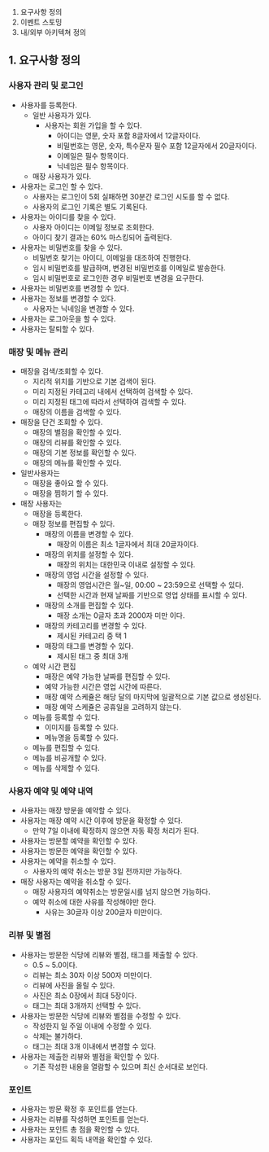 1. 요구사항 정의
2. 이벤트 스토밍
3. 내/외부 아키텍쳐 정의

## 1. 요구사항 정의

### 사용자 관리 및 로그인
- 사용자를 등록한다.
    - 일반 사용자가 있다.
        - 사용자는 회원 가입을 할 수 있다.
            - 아이디는 영문, 숫자 포함 8글자에서 12글자이다.
            - 비밀번호는 영문, 숫자, 특수문자 필수 포함 12글자에서 20글자이다.
            - 이메일은 필수 항목이다.
            - 닉네임은 필수 항목이다.
    - 매장 사용자가 있다.
- 사용자는 로그인 할 수 있다.
    - 사용자는 로그인이 5회 실패하면 30분간 로그인 시도를 할 수 없다.
    - 사용자의 로그인 기록은 별도 기록된다.
- 사용자는 아이디를 찾을 수 있다.
    - 사용자 아이디는 이메일 정보로 조회한다.
    - 아이디 찾기 결과는 60% 마스킹되어 출력된다.
- 사용자는 비밀번호를 찾을 수 있다.
    - 비밀번호 찾기는 아이디, 이메일을 대조하여 진행한다.
    - 임시 비밀번호를 발급하며, 변경된 비밀번호를 이메일로 발송한다.
    - 임시 비밀번호로 로그인한 경우 비밀번호 변경을 요구한다.
- 사용자는 비밀번호를 변경할 수 있다.
- 사용자는 정보를 변경할 수 있다.
    - 사용자는 닉네임을 변경할 수 있다.
- 사용자는 로그아웃을 할 수 있다.
- 사용자는 탈퇴할 수 있다.

### 매장 및 메뉴 관리
- 매장을 검색/조회할 수 있다.
    - 지리적 위치를 기반으로 기본 검색이 된다.
    - 미리 지정된 카테고리 내에서 선택하여 검색할 수 있다.
    - 미리 지정된 태그에 따라서 선택하여 검색할 수 있다.
    - 매장의 이름을 검색할 수 있다.
- 매장을 단건 조회할 수 있다.
    - 매장의 별점을 확인할 수 있다.
    - 매장의 리뷰를 확인할 수 있다.
    - 매장의 기본 정보를 확인할 수 있다.
    - 매장의 메뉴를 확인할 수 있다.
- 일반사용자는
    - 매장을 좋아요 할 수 있다.
    - 매장을 찜하기 할 수 있다.
- 매장 사용자는
    - 매장을 등록한다.
    - 매장 정보를 편집할 수 있다.
        - 매장의 이름을 변경할 수 있다.
            - 매장의 이름은 최소 1글자에서 최대 20글자이다.
        - 매장의 위치를 설정할 수 있다.
            - 매장의 위치는 대한민국 이내로 설정할 수 있다.
        - 매장의 영업 시간을 설정할 수 있다.
            - 매장의 영업시간은 월~일, 00:00 ~ 23:59으로 선택할 수 있다.
            - 선택한 시간과 현재 날짜를 기반으로 영업 상태를 표시할 수 있다.
        - 매장의 소개를 편집할 수 있다.
            - 매장 소개는 0글자 초과 2000자 미만 이다.
		- 매장의 카테고리를 변경할 수 있다.
			- 제시된 카테고리 중 택 1
		- 매장의 태그를 변경할 수 있다.
			- 제시된 태그 중 최대 3개
    - 예약 시간 편집
        - 매장은 예약 가능한 날짜를 편집할 수 있다.
        - 예약 가능한 시간은 영업 시간에 따른다.
        - 매장 예약 스케쥴은 해당 달의 마지막에 일괄적으로 기본 값으로 생성된다.
        - 매장 예약 스케쥴은 공휴일을 고려하지 않는다.
    -  메뉴를 등록할 수 있다.
        - 이미지를 등록할 수 있다.
        - 메뉴명을 등록할 수 있다.
    - 메뉴를 편집할 수 있다.
    - 메뉴를 비공개할 수 있다.
    - 메뉴를 삭제할 수 있다.

### 사용자 예약 및 예약 내역
- 사용자는 매장 방문을 예약할 수 있다.
- 사용자는 매장 예약 시간 이후에 방문을 확정할 수 있다.
    - 만약 7일 이내에 확정하지 않으면 자동 확정 처리가 된다.
- 사용자는 방문할 예약을 확인할 수 있다.
- 사용자는 방문한 예약을 확인할 수 있다.
- 사용자는 예약을 취소할 수 있다.
    - 사용자의 예약 취소는 방문 3일 전까지만 가능하다.
- 매장 사용자는 예약을 취소할 수 있다.
    - 매장 사용자의 예약취소는 방문일시를 넘지 않으면 가능하다.
    - 예약 취소에 대한 사유를 작성해야만 한다.
        - 사유는 30글자 이상 200글자 미만이다.

### 리뷰 및 별점
- 사용자는 방문한 식당에 리뷰와 별점, 태그를 제출할 수 있다.
    - 0.5 ~ 5.0이다.
    - 리뷰는 최소 30자 이상 500자 미만이다.
    - 리뷰에 사진을 올릴 수 있다.
    - 사진은 최소 0장에서 최대 5장이다.
    - 태그는 최대 3개까지 선택할 수 있다.
- 사용자는 방문한 식당에 리뷰와 별점을 수정할 수 있다.
    - 작성한지 일 주일 이내에 수정할 수 있다.
    - 삭제는 불가하다.
    - 태그는 최대 3개 이내에서 변경할 수 있다.
- 사용자는 제출한 리뷰와 별점을 확인할 수 있다.
    - 기존 작성한 내용을 열람할 수 있으며 최신 순서대로 보인다.


### 포인트
- 사용자는 방문 확정 후 포인트를 얻는다.
- 사용자는 리뷰를 작성하면 포인트를 얻는다.
- 사용자는 포인트 총 점을 확인할 수 있다.
- 사용자는 포인드 획득 내역을 확인할 수 있다.
